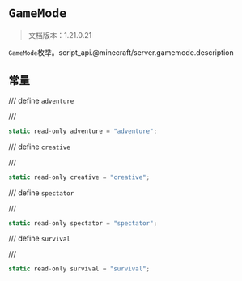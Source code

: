 # `GameMode`

> 文档版本：1.21.0.21

`GameMode`枚举。script_api.@minecraft/server.gamemode.description

## 常量

/// define
`adventure`


///

```js
static read-only adventure = "adventure";
```


/// define
`creative`


///

```js
static read-only creative = "creative";
```


/// define
`spectator`


///

```js
static read-only spectator = "spectator";
```


/// define
`survival`


///

```js
static read-only survival = "survival";
```

